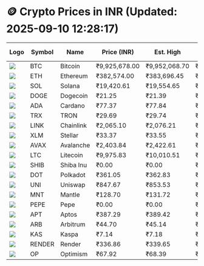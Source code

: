 # 🪙 Crypto Prices in INR (Updated: 2025-09-10 12:28:17)

| Logo | Symbol | Name       | Price (INR) | Est. High | Est. Low | Gross Profit | Fees | Net Profit | ROI % |
|------|--------|------------|-------------|-----------|----------|---------------|------|-------------|--------|
| ![](https://coin-images.coingecko.com/coins/images/1/large/bitcoin.png?1696501400) | BTC    | Bitcoin    | ₹9,925,678.00 | ₹9,952,068.70 | ₹9,899,287.30 | ₹533.18 | ₹200.00 | ₹333.18 | 0.33% |
| ![](https://coin-images.coingecko.com/coins/images/279/large/ethereum.png?1696501628) | ETH    | Ethereum   | ₹382,574.00 | ₹383,696.45 | ₹381,451.55 | ₹588.52 | ₹200.00 | ₹388.52 | 0.39% |
| ![](https://coin-images.coingecko.com/coins/images/4128/large/solana.png?1718769756) | SOL    | Solana     | ₹19,420.61 | ₹19,554.65 | ₹19,286.57 | ₹1,390.03 | ₹200.00 | ₹1,190.03 | 1.19% |
| ![](https://coin-images.coingecko.com/coins/images/5/large/dogecoin.png?1696501409) | DOGE   | Dogecoin   | ₹21.25 | ₹21.39 | ₹21.11 | ₹1,335.92 | ₹200.00 | ₹1,135.92 | 1.14% |
| ![](https://coin-images.coingecko.com/coins/images/975/large/cardano.png?1696502090) | ADA    | Cardano    | ₹77.37 | ₹77.84 | ₹76.90 | ₹1,228.91 | ₹200.00 | ₹1,028.91 | 1.03% |
| ![](https://coin-images.coingecko.com/coins/images/1094/large/tron-logo.png?1696502193) | TRX    | TRON       | ₹29.69 | ₹29.74 | ₹29.64 | ₹334.00 | ₹200.00 | ₹134.00 | 0.13% |
| ![](https://coin-images.coingecko.com/coins/images/877/large/chainlink-new-logo.png?1696502009) | LINK   | Chainlink  | ₹2,065.10 | ₹2,076.21 | ₹2,053.99 | ₹1,081.70 | ₹200.00 | ₹881.70 | 0.88% |
| ![](https://coin-images.coingecko.com/coins/images/100/large/fmpFRHHQ_400x400.jpg?1735231350) | XLM    | Stellar    | ₹33.37 | ₹33.55 | ₹33.19 | ₹1,066.49 | ₹200.00 | ₹866.49 | 0.87% |
| ![](https://coin-images.coingecko.com/coins/images/12559/large/Avalanche_Circle_RedWhite_Trans.png?1696512369) | AVAX   | Avalanche  | ₹2,403.84 | ₹2,422.61 | ₹2,385.07 | ₹1,574.30 | ₹200.00 | ₹1,374.30 | 1.37% |
| ![](https://coin-images.coingecko.com/coins/images/2/large/litecoin.png?1696501400) | LTC    | Litecoin   | ₹9,975.83 | ₹10,010.51 | ₹9,941.15 | ₹697.80 | ₹200.00 | ₹497.80 | 0.50% |
| ![](https://coin-images.coingecko.com/coins/images/11939/large/shiba.png?1696511800) | SHIB   | Shiba Inu  | ₹0.00 | ₹0.00 | ₹0.00 | ₹1,029.98 | ₹200.00 | ₹829.98 | 0.83% |
| ![](https://coin-images.coingecko.com/coins/images/12171/large/polkadot.png?1696512008) | DOT    | Polkadot   | ₹361.05 | ₹362.83 | ₹359.27 | ₹988.66 | ₹200.00 | ₹788.66 | 0.79% |
| ![](https://coin-images.coingecko.com/coins/images/12504/large/uniswap-logo.png?1720676669) | UNI    | Uniswap    | ₹847.67 | ₹853.53 | ₹841.81 | ₹1,392.00 | ₹200.00 | ₹1,192.00 | 1.19% |
| ![](https://coin-images.coingecko.com/coins/images/30980/large/Mantle-Logo-mark.png?1739213200) | MNT    | Mantle     | ₹128.70 | ₹131.72 | ₹125.68 | ₹4,797.71 | ₹200.00 | ₹4,597.71 | 4.60% |
| ![](https://coin-images.coingecko.com/coins/images/29850/large/pepe-token.jpeg?1696528776) | PEPE   | Pepe       | ₹0.00 | ₹0.00 | ₹0.00 | ₹1,750.08 | ₹200.00 | ₹1,550.08 | 1.55% |
| ![](https://coin-images.coingecko.com/coins/images/26455/large/aptos_round.png?1696525528) | APT    | Aptos      | ₹387.29 | ₹389.42 | ₹385.16 | ₹1,103.68 | ₹200.00 | ₹903.68 | 0.90% |
| ![](https://coin-images.coingecko.com/coins/images/16547/large/arb.jpg?1721358242) | ARB    | Arbitrum   | ₹44.70 | ₹45.14 | ₹44.27 | ₹1,965.44 | ₹200.00 | ₹1,765.44 | 1.77% |
| ![](https://coin-images.coingecko.com/coins/images/25751/large/kaspa-icon-exchanges.png?1696524837) | KAS    | Kaspa      | ₹7.14 | ₹7.18 | ₹7.10 | ₹1,055.97 | ₹200.00 | ₹855.97 | 0.86% |
| ![](https://coin-images.coingecko.com/coins/images/11636/large/rndr.png?1696511529) | RENDER | Render     | ₹336.86 | ₹339.65 | ₹334.07 | ₹1,668.50 | ₹200.00 | ₹1,468.50 | 1.47% |
| ![](https://coin-images.coingecko.com/coins/images/25244/large/Optimism.png?1696524385) | OP     | Optimism   | ₹67.92 | ₹68.39 | ₹67.45 | ₹1,396.61 | ₹200.00 | ₹1,196.61 | 1.20% |
